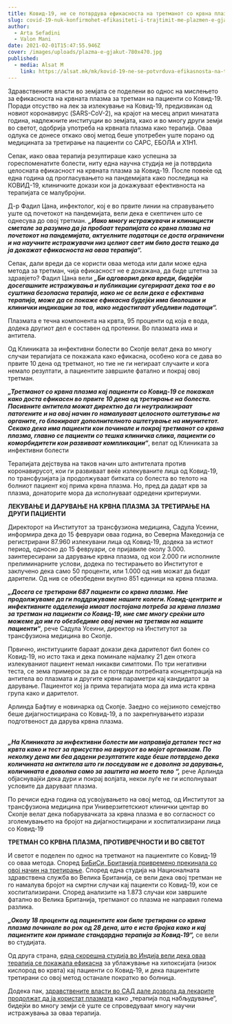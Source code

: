 ```yaml
---
title: Ковид-19, не се потврдува ефикасноста на третманот со крвна плазма
slug: covid-19-nuk-konfirmohet-efikasiteti-i-trajtimit-me-plazmen-e-gjakut
author:
  - Arta Sefadini
  - Valon Mani
date: 2021-02-01T15:47:55.946Z
cover: /images/uploads/plazma-e-gjakut-780x470.jpg
published:
  - media: Alsat M
    link: https://alsat.mk/mk/kovid-19-ne-se-potvrduva-efikasnosta-na-tretmanot-so-krvna-plazma/
---
```

Здравствените власти во земјата се поделени во однос на мислењето за ефикасноста на крвната плазма за третман на пациенти со Ковид-19. Поради отсуство на лек за излекување на Ковид-19, предизвикан од новиот коронавирус (SARS-CoV-2), на крајот на месец април минатата година, надлежните институции во земјата, како и во многу други земји во светот, одобрија употреба на крвната плазма како терапија. Оваа одлука се донесе откако овој метод беше употребен уште порано од медицината за третирање на пациенти со САРС, ЕБОЛА и Х1Н1.

Сепак, иако оваа терапија резултираше како успешна за гореспоменатите болести, ниту една научна студија не ја потврдила целосната ефикасност на крвната плазма за Ковид-19. После повеќе од една година од прогласувањето на пандемијата како последица на КОВИД-19, клиничките докази кои ја докажуваат ефективноста на терапијата се малубројни.

Д-р Фадил Цана, инфектолог, кој е во првите линии на справувањето уште од почетокот на пандемијата, вели дека е скептичен што се однесува до овој третман. ***„Иако многу истражувачи и клиницисти сметале за разумно да ја пробаат терапијата со крвна плазма на почетокот на пандемијата, актуелните податоци се доста ограничени и на научните истражувачи низ целиот свет им било доста тешко да ја докажат ефикасноста на оваа терапија“.***

Сепак, дали вреди да се користи оваа метода или дали може една метода за третман, чија ефикасност не е докажана, да биде штетна за здравјето? Фадил Цана вели ***„Би одговорил дека вреди, бидејќи досегашните истражувања и публикации сугерираат дека тоа е во суштина безопасна терапија, иако не се вели дека е ефективна терапија, може да се покаже ефикасна будејќи има биолошки и клинички индикации за тоа, иако недостигаат убедливи податоци“.*** 

Плазмата е течна компонента на крвта, 95 проценти од која е вода, додека другиот дел е составен од протеини. Во плазмата има и антитела.

Од Клиниката за инфективни болести во Скопје велат дека во многу случаи терапијата се покажала како ефикасна, особено кога се дава во првите 10 дена од третманот, но тие не ги негираат случаите и кога немало резултати, а пациентите завршиле фатално и покрај овој третман.

***„Третманот со крвна плазма кај пациенти со Ковид-19 се покажал како доста ефикасен во првите 10 дена од третирање на болеста. Пасивните антитела можат директно да ги неутрализираат патогените и на овој начин го намалуваат целосното оштетување на органите, го блокираат дополнителното оштетување на имунитетот. Секако дека има пациенти кои починале и покрај третманот со крвна плазма, главно се пациенти со тешка клиничка слика, пациенти со коморбидитети кои развиваат компликации“***, велат од Клиниката за инфективни болести

Терапијата дејствува на таков начин што антителата против коронавирусот, кои ги развиваат веќе излекуваните лица од Ковид-19, по трансфузијата ја продолжуваат битката со болеста во телото на болниот пациент кој прима крвна плазма. Но, пред да дадат крв за плазма, донаторите мора да исполнуваат одредени критериуми.

**ЛЕКУВАЊЕ И ДАРУВАЊЕ НА КРВНА ПЛАЗМА ЗА ТРЕТИРАЊЕ НА ДРУГИ ПАЦИЕНТИ**

Директорот на Институтот за трансфузиона медицина, Садула Усеини, информира дека до 15 февруари оваа година, во Северна Македонија се регистрирани 87.960 излекувани лица од Ковид-19, додека за истиот период, односно до 15 февруари, се пријавиле околу 3.000. заинтересирани за дарување крвна плазма, од кои 2.000 ги исполниле прелиминарните услови, додека по тестирањето во Институтот е заклучено дека само 50 проценти, или 1.000 од нив можат да бидат дарители. Од нив се обезбедени вкупно 851 единици на крвна плазма.

***„Досега се третирани 687 пациенти со крвна плазма. Ние продолжуваме да ги поддржуваме нашите колеги. Ковид-центрите и инфективните одделенија имаат постојана потреба за крвна плазма за третман на пациенти со Ковид-19, ние сме многу среќни што можеме да им го обезбедиме овој начин на третман на нашите пациенти“***, рече Садула Усеини, директор на Институтот за трансфузиона медицина во Скопје.

Првично, институциите бараат докази дека дарителот бил болен со Ковид-19, но исто така и дека поминале најмалку 21 ден откога излекуваниот пациент немал никакви симптоми. По три негативни теста, се зема примерок за да се потврди потребната концентрација на антитела во плазмата и другите крвни параметри кај кандидатот за дарување. Пациентот кој ја прима терапијата мора да има иста крвна група како и дарителот.

Арлинда Бафтиу е новинарка од Скопје. Заедно со нејзиното семејство беше дијагностицирана со Ковид-19, а по закрепнувањето изрази подготвеност да дарува крвна плазма.

*\
**„На Клиниката за инфективни болести ми направија детален тест на крвта како и тест за присуство на вирусот во мојот организам. По неколку дена ми беа дадени резултатите каде беше потврдено дека количината на антитела што ги поседувам не е доволна за дарување, количината е доволна само за заштита на моето тело “,*** рече Арлинда објаснувајќи дека дури и покрај волјата, некои луѓе не ги исполнуваат условите да даруваат плазма.

По речиси една година од усвојувањето на овој метод, од Институтот за трансфузиона медицина при Универзитетскиот клинички центар во Скопје велат дека побарувачката за крвна плазма е во согласност со зголемувањето на бројот на дијагностицирани и хоспитализирани лица со Ковид-19

**ТРЕТМАН СО КРВНА ПЛАЗМА, ПРОТИВРЕЧНОСТИ И ВО СВЕТОТ**

И светот е поделен по однос на третманот на пациентите со Ковид-19 со оваа метода. Според [БиБиСи, Британија привремено прекинала со овој начин на третирање](https://www.bbc.com/news/health-55681051). Според една студија на Националната здравствена служба во Велика Британија, се вели дека овој третман не го намалува бројот на смртни случаи кај пациенти со Ковид-19, кои се хоспитализирани. Според анализите на 1.873 случаи кои завршиле фатално во Велика Британија, третманот со плазма не направил голема разлика.

***„Околу 18 проценти од пациентите кои биле третирани со крвна плазма починале во рок од 28 дена, што е иста бројка како и кај пациентите кои примале стандардна терапија за Ковид-19“,*** се вели во студијата.

Од друга страна, [една скорешна студија во Индија вели дека оваа терапија се покажала ефикасна](https://www.medrxiv.org/content/10.1101/2020.11.25.20237883v1) за ублажување на хипоксијата (низок кислород во крвта) кај пациенти со Ковид-19, и дека пациентите третирани со овој метод останале пократко во болница.

Додека пак, [здравствените власти во САД дале дозвола да лекарите продолжат да ја користат плазмата](https://www.fda.gov/vaccines-blood-biologics/investigational-new-drug-ind-or-device-exemption-ide-process-cber/recommendations-investigational-covid-19-convalescent-plasma) како „терапија под набљудување“, бидејќи во многу земји сè уште се спроведуваат многу научни истражувања за оваа терапија.